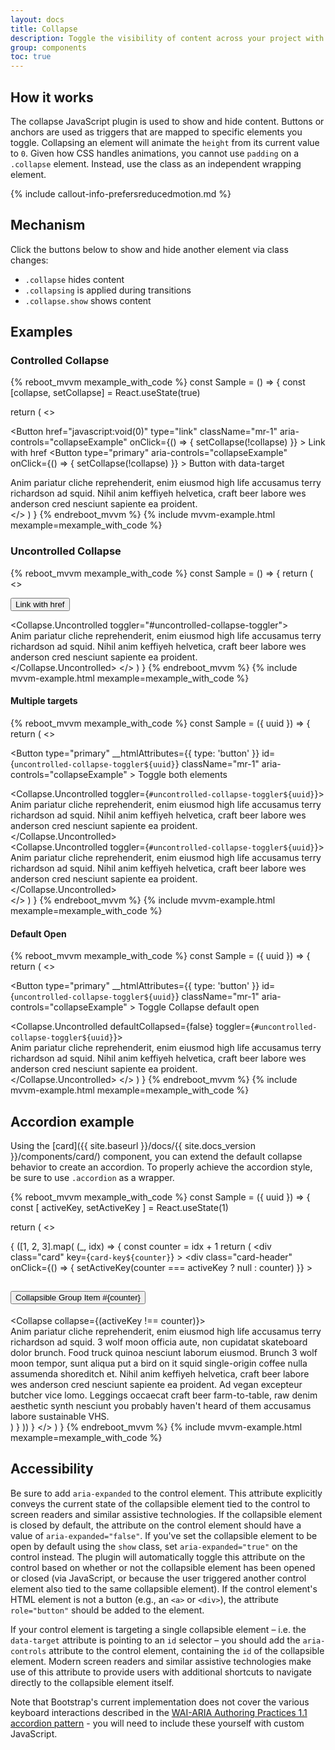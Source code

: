 ```yaml
---
layout: docs
title: Collapse
description: Toggle the visibility of content across your project with a few classes and our JavaScript plugins.
group: components
toc: true
---
```


## How it works

The collapse JavaScript plugin is used to show and hide content. Buttons or anchors are used as triggers that are mapped to specific elements you toggle. Collapsing an element will animate the `height` from its current value to `0`. Given how CSS handles animations, you cannot use `padding` on a `.collapse` element. Instead, use the class as an independent wrapping element.

{% include callout-info-prefersreducedmotion.md %}

## Mechanism

Click the buttons below to show and hide another element via class changes:

- `.collapse` hides content
- `.collapsing` is applied during transitions
- `.collapse.show` shows content

<!-- You can use a link with the `href` attribute, or a button with the `data-target` attribute. In both cases, the `data-toggle="collapse"` is required. -->

## Examples

### Controlled Collapse

{% reboot_mvvm mexample_with_code %}
const Sample = () => {
  const [collapse, setCollapse] = React.useState(true)

  return (
    <>
      <p>
        <Button
          href="javascript:void(0)"
          type="link"
          className="mr-1"
          aria-controls="collapseExample"
          onClick={() => {
            setCollapse(!collapse)
          }}
        >
          Link with href
        </Button>
        <Button
          type="primary"
          aria-controls="collapseExample"
          onClick={() => {
            setCollapse(!collapse)
          }}
        >
          Button with data-target
        </Button>
      </p>
      <Collapse collapse={collapse}>
        <div class="card card-body">
          Anim pariatur cliche reprehenderit, enim eiusmod high life accusamus terry richardson ad squid. Nihil anim keffiyeh helvetica, craft beer labore wes anderson cred nesciunt sapiente ea proident.
        </div>
      </Collapse>
    </>
  )
}
{% endreboot_mvvm %}
{% include mvvm-example.html mexample=mexample_with_code %}


### Uncontrolled Collapse

{% reboot_mvvm mexample_with_code %}
const Sample = () => {
  return (
    <>
      <p>
        <Button
          href="javascript:void(0)"
          type="link"
          id="uncontrolled-collapse-toggler"
          className="mr-1"
          aria-controls="collapseExample"
        >
          Link with href
        </Button>
      </p>
      <Collapse.Uncontrolled toggler="#uncontrolled-collapse-toggler">
        <div class="card card-body">
          Anim pariatur cliche reprehenderit, enim eiusmod high life accusamus terry richardson ad squid. Nihil anim keffiyeh helvetica, craft beer labore wes anderson cred nesciunt sapiente ea proident.
        </div>
      </Collapse.Uncontrolled>
    </>
  )
}
{% endreboot_mvvm %}
{% include mvvm-example.html mexample=mexample_with_code %}

#### Multiple targets

{% reboot_mvvm mexample_with_code %}
const Sample = ({ uuid }) => {
  return (
    <>
      <p>
        <Button
          type="primary"
          __htmlAttributes={{ type: 'button' }}
          id={`uncontrolled-collapse-toggler${uuid}`}
          className="mr-1"
          aria-controls="collapseExample"
        >
          Toggle both elements
        </Button>
      </p>
      <div class="row">
        <div class="col">
          <Collapse.Uncontrolled toggler={`#uncontrolled-collapse-toggler${uuid}`}>
            <div class="card card-body">
              Anim pariatur cliche reprehenderit, enim eiusmod high life accusamus terry richardson ad squid. Nihil anim keffiyeh helvetica, craft beer labore wes anderson cred nesciunt sapiente ea proident.
            </div>
          </Collapse.Uncontrolled>
        </div>
        <div class="col">
          <Collapse.Uncontrolled toggler={`#uncontrolled-collapse-toggler${uuid}`}>
            <div class="card card-body">
              Anim pariatur cliche reprehenderit, enim eiusmod high life accusamus terry richardson ad squid. Nihil anim keffiyeh helvetica, craft beer labore wes anderson cred nesciunt sapiente ea proident.
            </div>
          </Collapse.Uncontrolled>
        </div>
      </div>
    </>
  )
}
{% endreboot_mvvm %}
{% include mvvm-example.html mexample=mexample_with_code %}

#### Default Open

{% reboot_mvvm mexample_with_code %}
const Sample = ({ uuid }) => {
  return (
    <>
      <p>
        <Button
          type="primary"
          __htmlAttributes={{ type: 'button' }}
          id={`uncontrolled-collapse-toggler${uuid}`}
          className="mr-1"
          aria-controls="collapseExample"
        >
          Toggle Collapse default open
        </Button>
      </p>
      <Collapse.Uncontrolled defaultCollapsed={false} toggler={`#uncontrolled-collapse-toggler${uuid}`}>
        <div class="card card-body">
          Anim pariatur cliche reprehenderit, enim eiusmod high life accusamus terry richardson ad squid. Nihil anim keffiyeh helvetica, craft beer labore wes anderson cred nesciunt sapiente ea proident.
        </div>
      </Collapse.Uncontrolled>
    </>
  )
}
{% endreboot_mvvm %}
{% include mvvm-example.html mexample=mexample_with_code %}

## Accordion example

Using the [card]({{ site.baseurl }}/docs/{{ site.docs_version }}/components/card/) component, you can extend the default collapse behavior to create an accordion. To properly achieve the accordion style, be sure to use `.accordion` as a wrapper.

{% reboot_mvvm mexample_with_code %}
const Sample = ({ uuid }) => {
  const [ activeKey, setActiveKey ] = React.useState(1)

  return (
    <>
      <div class="accordion" id="accordionExample">
        {
          ([1, 2, 3].map(
            (_, idx) => {
              const counter = idx + 1
              return (
                <div
                  class="card"
                  key={`card-key${counter}`}
                >
                  <div
                    class="card-header"
                    onClick={() => {
                      setActiveKey(counter === activeKey ? null : counter)
                    }}
                  >
                    <h2 class="mb-0">
                      <button class="btn btn-link" type="button">Collapsible Group Item #{counter}</button>
                    </h2>
                  </div>
                  <Collapse collapse={(activeKey !== counter)}>
                    <div class="card-body">
                      Anim pariatur cliche reprehenderit, enim eiusmod high life accusamus terry richardson ad squid. 3 wolf moon officia aute, non cupidatat skateboard dolor brunch. Food truck quinoa nesciunt laborum eiusmod. Brunch 3 wolf moon tempor, sunt aliqua put a bird on it squid single-origin coffee nulla assumenda shoreditch et. Nihil anim keffiyeh helvetica, craft beer labore wes anderson cred nesciunt sapiente ea proident. Ad vegan excepteur butcher vice lomo. Leggings occaecat craft beer farm-to-table, raw denim aesthetic synth nesciunt you probably haven't heard of them accusamus labore sustainable VHS.
                    </div>
                  </Collapse>
                </div>
              )
            }
          ))
        }
      </div>
    </>
  )
}
{% endreboot_mvvm %}
{% include mvvm-example.html mexample=mexample_with_code %}

## Accessibility

Be sure to add `aria-expanded` to the control element. This attribute explicitly conveys the current state of the collapsible element tied to the control to screen readers and similar assistive technologies. If the collapsible element is closed by default, the attribute on the control element should have a value of `aria-expanded="false"`. If you've set the collapsible element to be open by default using the `show` class, set `aria-expanded="true"` on the control instead. The plugin will automatically toggle this attribute on the control based on whether or not the collapsible element has been opened or closed (via JavaScript, or because the user triggered another control element also tied to the same collapsible element). If the control element's HTML element is not a button (e.g., an `<a>` or `<div>`), the attribute `role="button"` should be added to the element.

If your control element is targeting a single collapsible element – i.e. the `data-target` attribute is pointing to an `id` selector – you should add the `aria-controls` attribute to the control element, containing the `id` of the collapsible element. Modern screen readers and similar assistive technologies make use of this attribute to provide users with additional shortcuts to navigate directly to the collapsible element itself.

Note that Bootstrap's current implementation does not cover the various keyboard interactions described in the [WAI-ARIA Authoring Practices 1.1 accordion pattern](https://www.w3.org/TR/wai-aria-practices-1.1/#accordion) - you will need to include these yourself with custom JavaScript.